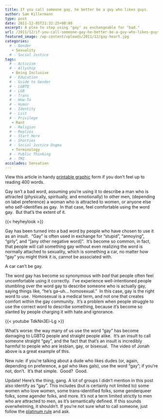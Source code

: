 ```yaml
---
title: If you call someone gay, he better be a guy who likes guys.
author: Sam Killermann
type: post
date: 2011-12-05T21:32:25+00:00
excerpt: A plea to stop using "gay" as exchangeable for "bad."
url: /2011/12/if-you-call-someone-gay-he-better-be-a-guy-who-likes-guys/
featured_image: /wp-content/uploads/2011/12/gay-heart.jpg
categories: 
  # - Gender
   - Sexuality
  # - Social Justice
tags:
  # - Activism
  # - Allyship
   - Being Inclusive
  # - Education
  # - Guide to Gender
  # - LGBTQ
  # - LGB
  # - Trans
  # - How-To
  # - Humor
  # - Identity
  # - List
  # - Privilege
   - Rant
  # - Religion
  # - Replies
  # - Start Here
  # - Shorties
  # - Social Justice Dogma
   - Terminology
  # - Public Thinking
  # - TMI
accolades: Sensation
---
```

<div class="focus">
  View this article in handy <a title="When to use the word “gay” [PRINT]" href="/2012/02/when-to-use-the-word-gay-print/">printable graphic</a> form if you don&#8217;t feel up to reading 400 words.
</div>

Gay isn&#8217;t a bad word, assuming you&#8217;re using it to describe a man who is attracted (physically, spiritually, and emotionally) to other men, (depending on label preference) a woman who is attracted to women, or anyone else who self-identifies as gay.  In that case, feel comfortable using the word gay.  But that&#8217;s the extent of it.

{{< heyheylook >}}

Gay has been turned into a bad word by people who have chosen to use it as an insult.  &#8220;Gay&#8221; is often used in exchange for &#8220;stupid&#8221;, &#8220;annoying&#8221;, &#8220;girly&#8221;, and &#8220;[any other negative word]&#8221;.  It&#8217;s become so common, in fact, that people will call something gay without even realizing the word is normally attached to sexuality, which is something a car, no matter how &#8220;gay&#8221; you might think it is, cannot be associated with.

A car can&#8217;t be gay.

The word gay has become so synonymous with _bad_ that people often feel uncomfortable using it correctly.  I&#8217;ve experience well-intentioned people stumbling over the word gay to describe someone who is actually gay, saying things like, &#8220;he&#8217;s ga&#8211;uh&#8230; homosexual.&#8221;  In this case, gay is the right word to use.  Homosexual is a medical term, and not one that creates comfort within the gay community.  It&#8217;s a problem when people struggle to use the correct word to describe something, because it&#8217;s become so slanted by people charging it with hate and ignorance.

{{< youtube TdkNn3Ei-Lg >}}

What&#8217;s worse: the way many of us use the word &#8220;gay&#8221; has become damaging to LGBTQ people and straight people alike.  It&#8217;s an insult to call someone straight &#8220;gay&#8221;, and the fact that that&#8217;s an insult is incredibly harmful to people who are lesbian, gay, or bisexual.  The video of Jonah above is a great example of this.

New rule: if you&#8217;re talking about a dude who likes dudes (or, again, depending on preference, a gal who likes gals), use the word &#8220;gay&#8221;; if you&#8217;re not, don&#8217;t.  It&#8217;s that simple.  Good?  Good.

<div class="focus">
  Update! Here&#8217;s the thing, gang. A lot of groups I didn&#8217;t mention in this post also identify as &#8220;gay&#8221;. This includes (but is certainly not limited to) some women who love women, some trans-identified folks, some genderqueer folks, some agender folks, and more. It&#8217;s not a term limited strictly to men who are attracted to men, as it&#8217;s semantically defined. If this sounds overwhelming, it shouldn&#8217;t. If you&#8217;re not sure what to call someone, just follow the <a title="The Corruption of the Golden Rule" href="/2011/12/the-corruption-of-the-golden-rule/" target="_blank">platinum rule</a> and ask.
</div>